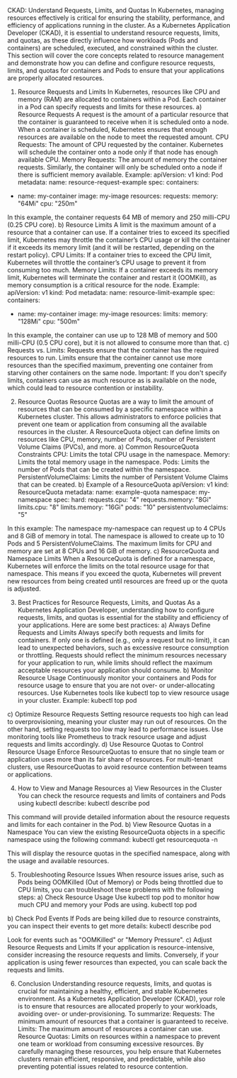 CKAD: Understand Requests, Limits, and Quotas
In Kubernetes, managing resources effectively is critical for ensuring the stability, performance, and efficiency of applications running in the cluster. As a Kubernetes Application Developer (CKAD), it is essential to understand resource requests, limits, and quotas, as these directly influence how workloads (Pods and containers) are scheduled, executed, and constrained within the cluster.
This section will cover the core concepts related to resource management and demonstrate how you can define and configure resource requests, limits, and quotas for containers and Pods to ensure that your applications are properly allocated resources.

1. Resource Requests and Limits
In Kubernetes, resources like CPU and memory (RAM) are allocated to containers within a Pod. Each container in a Pod can specify requests and limits for these resources.
a) Resource Requests
A request is the amount of a particular resource that the container is guaranteed to receive when it is scheduled onto a node. When a container is scheduled, Kubernetes ensures that enough resources are available on the node to meet the requested amount.
CPU Requests: The amount of CPU requested by the container. Kubernetes will schedule the container onto a node only if that node has enough available CPU.
Memory Requests: The amount of memory the container requests. Similarly, the container will only be scheduled onto a node if there is sufficient memory available.
Example:
apiVersion: v1
kind: Pod
metadata:
  name: resource-request-example
spec:
  containers:
  - name: my-container
    image: my-image
    resources:
      requests:
        memory: "64Mi"
        cpu: "250m"

In this example, the container requests 64 MB of memory and 250 milli-CPU (0.25 CPU core).
b) Resource Limits
A limit is the maximum amount of a resource that a container can use. If a container tries to exceed its specified limit, Kubernetes may throttle the container’s CPU usage or kill the container if it exceeds its memory limit (and it will be restarted, depending on the restart policy).
CPU Limits: If a container tries to exceed the CPU limit, Kubernetes will throttle the container’s CPU usage to prevent it from consuming too much.
Memory Limits: If a container exceeds its memory limit, Kubernetes will terminate the container and restart it (OOMKill), as memory consumption is a critical resource for the node.
Example:
apiVersion: v1
kind: Pod
metadata:
  name: resource-limit-example
spec:
  containers:
  - name: my-container
    image: my-image
    resources:
      limits:
        memory: "128Mi"
        cpu: "500m"

In this example, the container can use up to 128 MB of memory and 500 milli-CPU (0.5 CPU core), but it is not allowed to consume more than that.
c) Requests vs. Limits:
Requests ensure that the container has the required resources to run.
Limits ensure that the container cannot use more resources than the specified maximum, preventing one container from starving other containers on the same node.
Important: If you don't specify limits, containers can use as much resource as is available on the node, which could lead to resource contention or instability.

2. Resource Quotas
Resource Quotas are a way to limit the amount of resources that can be consumed by a specific namespace within a Kubernetes cluster. This allows administrators to enforce policies that prevent one team or application from consuming all the available resources in the cluster.
A ResourceQuota object can define limits on resources like CPU, memory, number of Pods, number of Persistent Volume Claims (PVCs), and more.
a) Common ResourceQuota Constraints
CPU: Limits the total CPU usage in the namespace.
Memory: Limits the total memory usage in the namespace.
Pods: Limits the number of Pods that can be created within the namespace.
PersistentVolumeClaims: Limits the number of Persistent Volume Claims that can be created.
b) Example of a ResourceQuota
apiVersion: v1
kind: ResourceQuota
metadata:
  name: example-quota
  namespace: my-namespace
spec:
  hard:
    requests.cpu: "4"
    requests.memory: "8Gi"
    limits.cpu: "8"
    limits.memory: "16Gi"
    pods: "10"
    persistentvolumeclaims: "5"

In this example:
The namespace my-namespace can request up to 4 CPUs and 8 GiB of memory in total.
The namespace is allowed to create up to 10 Pods and 5 PersistentVolumeClaims.
The maximum limits for CPU and memory are set at 8 CPUs and 16 GiB of memory.
c) ResourceQuota and Namespace Limits
When a ResourceQuota is defined for a namespace, Kubernetes will enforce the limits on the total resource usage for that namespace. This means if you exceed the quota, Kubernetes will prevent new resources from being created until resources are freed up or the quota is adjusted.

3. Best Practices for Resource Requests, Limits, and Quotas
As a Kubernetes Application Developer, understanding how to configure requests, limits, and quotas is essential for the stability and efficiency of your applications. Here are some best practices:
a) Always Define Requests and Limits
Always specify both requests and limits for containers. If only one is defined (e.g., only a request but no limit), it can lead to unexpected behaviors, such as excessive resource consumption or throttling.
Requests should reflect the minimum resources necessary for your application to run, while limits should reflect the maximum acceptable resources your application should consume.
b) Monitor Resource Usage
Continuously monitor your containers and Pods for resource usage to ensure that you are not over- or under-allocating resources.
Use Kubernetes tools like kubectl top to view resource usage in your cluster.
Example:
kubectl top pod

c) Optimize Resource Requests
Setting resource requests too high can lead to overprovisioning, meaning your cluster may run out of resources. On the other hand, setting requests too low may lead to performance issues.
Use monitoring tools like Prometheus to track resource usage and adjust requests and limits accordingly.
d) Use Resource Quotas to Control Resource Usage
Enforce ResourceQuotas to ensure that no single team or application uses more than its fair share of resources.
For multi-tenant clusters, use ResourceQuotas to avoid resource contention between teams or applications.

4. How to View and Manage Resources
a) View Resources in the Cluster
You can check the resource requests and limits of containers and Pods using kubectl describe:
kubectl describe pod <pod-name>

This command will provide detailed information about the resource requests and limits for each container in the Pod.
b) View Resource Quotas in a Namespace
You can view the existing ResourceQuota objects in a specific namespace using the following command:
kubectl get resourcequota -n <namespace>

This will display the resource quotas in the specified namespace, along with the usage and available resources.

5. Troubleshooting Resource Issues
When resource issues arise, such as Pods being OOMKilled (Out of Memory) or Pods being throttled due to CPU limits, you can troubleshoot these problems with the following steps:
a) Check Resource Usage
Use kubectl top pod to monitor how much CPU and memory your Pods are using.
kubectl top pod

b) Check Pod Events
If Pods are being killed due to resource constraints, you can inspect their events to get more details:
kubectl describe pod <pod-name>

Look for events such as "OOMKilled" or "Memory Pressure".
c) Adjust Resource Requests and Limits
If your application is resource-intensive, consider increasing the resource requests and limits. Conversely, if your application is using fewer resources than expected, you can scale back the requests and limits.

6. Conclusion
Understanding resource requests, limits, and quotas is crucial for maintaining a healthy, efficient, and stable Kubernetes environment. As a Kubernetes Application Developer (CKAD), your role is to ensure that resources are allocated properly to your workloads, avoiding over- or under-provisioning.
To summarize:
Requests: The minimum amount of resources that a container is guaranteed to receive.
Limits: The maximum amount of resources a container can use.
Resource Quotas: Limits on resources within a namespace to prevent one team or workload from consuming excessive resources.
By carefully managing these resources, you help ensure that Kubernetes clusters remain efficient, responsive, and predictable, while also preventing potential issues related to resource contention.
